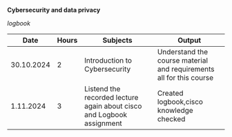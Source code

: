**Cybersecurity and data privacy**

*logbook*


| Date  |  Hours  |  Subjects | Output |
|--------------|---------------|--------------|---------------|
| 30.10.2024   | 2  | Introduction to Cybersecurity | Understand the course material and requirements all for this course |
| 1.11.2024   | 3  | Listend the recorded lecture again about cisco and Logbook assignment | Created logbook,cisco knowledge checked |

